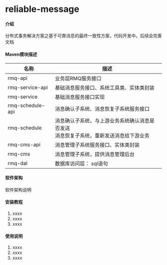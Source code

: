 # reliable-message

#### 介绍
分布式事务解决方案之基于可靠消息的最终一致性方案，代码开发中。后续会完善文档


#### Maven模块描述

| 名称 | 描述 |
| --- | --- |
| rmq-api | 业务层RMQ服务接口 |
| rmq-service-api | 基础消息服务接口、系统工具类、实体类封装 |
| rmq-service | 基础消息服务接口实现 |
| rmq-schedule-api | 消息确认子系统、消息恢复子系统服务接口 |
| rmq-schedule | 消息确认子系统，与上游业务系统确认消息是否发送<br>消息恢复子系统，重新发送消息给下游业务 |
| rmq-cms-api | 消息管理子系统服务接口、实体类封装 |
| rmq-cms | 消息管理子系统，提供消息管理后台 |
| rmq-dal | 数据库访问层： sql语句|



#### 软件架构
软件架构说明


#### 安装教程

1. xxxx
2. xxxx
3. xxxx

#### 使用说明

1. xxxx
2. xxxx
3. xxxx
